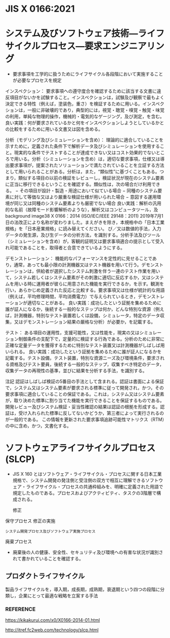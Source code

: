 # JIS X 0166:2021
# システム及びソフトウェア技術―ライフサイクルプロセス―要求エンジニアリング

- 要求事項を工学的に扱うためにライフサイクル各段階において実施することが必要なプロセスを規定

インスペクション：
要求事項への遵守度合を確認するために該当する文書に違反項目がないかを試験すること。インスペクションは，試験及び観察で最もよく決定できる特性（例えば，塗装色，重さ）を検証するために用いる。インスペクションは，一般に非破壊的であり，典型的には，視覚・聴覚・嗅覚・触覚・味覚の利用，単純な物理的操作，機械的・電気的なゲージング，及び測定，を含む。 良い実践：何が要求されているかと何をインスペクションしようとしているかとの比較をするために用いる文書又は図を含める。 


分析（モデリング及びシミュレーションを含め）：
理論的に適合していることを示すために，定義された条件下で解析データ及びシミュレーションを使用すること。現実的な条件でテストすることが達成できない又はコスト効果的でないところで用いる。分析（シミュレーションを含め）は，適切な要求事項，仕様又は導出要求事項が，提案されたソリューションで満たされていることを立証する方法として用いられることがある。分析は，また，“類似性”に基づくこともある。つまり，類似する項目の以前の検証をレビューし，検証状況が現在のシステム要素に正当に移行できるということを確認する。類似性は，次の場合だけ利用できる。 − その項目が設計・製造・用途において似ている場合 − 同種のシステム要素に対して等価な又はより厳重な検証仕様が用いられた場合 − 意図する運用環境が同じ又は同種のシステム要素よりも厳密でない場合 良い実践：解析の汎用的な名前（故障モード影響解析のような），解析又はコンピュータツール，及
background image38 X 0166：2014 (ISO/IEC/IEEE 29148：2011)   2019年7月1日の法改正により名称が変わりました。まえがきを除き，本規格中の「日本工業規格」を「日本産業規格」に読み替えてください。 び／又は数値的手法，入力データの発生源，及び生データの分析方法，を識別する。分析手法及びツール（シミュレーションを含め）が，客観的証明又は要求事項適合の提示として受入れ可能であることを，取得者と合意できているようにする。 

デモンストレーション：
機能的なパフォーマンスを定性的に見せることであり，通常，あっても最小限の計測機器又はテスト機器を用いて行う。デモンストレーションは，供給者が選択したシステム刺激を伴う一連のテスト作業を用いて，システム若しくはシステム要素がその刺激に適切に反応するか，又はシステムを用いる時に運用者が彼らに用意された機能を実行できるか，を示す。観測を行い，あらかじめ定義された反応と比較する。要求事項又は仕様が統計的な用語（例えば，平均修理時間，平均消費電力）で与えられているとき，デモンストレーションが適切なことがある。 良い実践：成功したという証拠を集めるために誰が証人になるか，後続する一般的なステップは何か，どんな特別な資源（例えば，計測機器，特別なテスト装置若しくは設備，シミュレータ，特定のデータ収集，又はデモンストレーション結果の厳格な分析）が必要か，を記載する。 

テスト：
ある項目の運用性，支援可能性，又は性能を，現実の又はシミュレーション制御条件の支配下で，定量的に検証する行為である。分析のために非常に正確な定量データを獲得するために特別なテスト装置又は計測機器がしばしば用いられる。 良い実践：成功したという証拠を集めるために誰が証人になるかを記載する。テスト設備，テスト装置，特別な資源ニーズ及び環境条件，要求される資格及びテスト要員，後続する一般的なステップ，収集すべき特定のデータ，収集データの再現性の基準，並びに結果を分析する手法，を識別する。


注記 
認証はしばしば検証の5番目の手法として含まれる。認証は書面による保証で，システム又はシステム要素が要求される標準に従って開発され，かつ，その要求事項に適合していることの保証である。これは，システム又はシステム要素が，取り決めた標準に割り当てた機能を実行できることを保証するものである。開発レビュー及びシステム検証・妥当性確認の結果は認証の根拠を形成する。認証は，受け入れられた標準に反してないかどうか，第三者によって実行されるのが一般的である。 この情報を更新された要求事項追跡可能性マトリクス（RTM）の中に含め，かつ，文書化する。



# ソフトウェアライフサイクルプロセス(SLCP)
- JIS X 160 とはソフトウェア・ライフサイクル・プロセスに関する日本工業規格で、システム開発の発注側と受注側の双方で相互に理解できるソフトウェア・ライフサイクル・プロセスの共通枠組みを、明確に定義された用語で規定したものである。プロセスおよびアクティビティ、タスクの3階層で構成される。



    修正

保守プロセス
修正の実施

    システム開発プロセス及びソフトウェア実施プロセス

廃棄プロセス
- 廃棄後の人の健康、安全性、セキュリティ及び環境への有害な状況が識別されて書かれていることを確認する。






## プロダクトライフサイクル
製品ライフサイクルを，導入期，成長期，成熟期，衰退期という四つの段階に分類し，企業にとって最適な戦略を立案する手法





### REFERENCE

https://kikakurui.com/x0/X0166-2014-01.html  

http://itref.fc2web.com/technology/slcp.html
